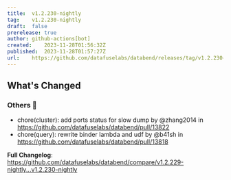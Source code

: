 ```yaml
---
title:	v1.2.230-nightly
tag:	v1.2.230-nightly
draft:	false
prerelease:	true
author:	github-actions[bot]
created:	2023-11-28T01:56:32Z
published:	2023-11-28T01:57:27Z
url:	https://github.com/datafuselabs/databend/releases/tag/v1.2.230-nightly
---
```

<!-- Release notes generated using configuration in .github/release.yml at main -->

## What's Changed
### Others 📒
* chore(cluster): add ports status for slow dump by @zhang2014 in https://github.com/datafuselabs/databend/pull/13822
* chore(query): rewrite binder lambda and udf by @b41sh in https://github.com/datafuselabs/databend/pull/13818


**Full Changelog**: https://github.com/datafuselabs/databend/compare/v1.2.229-nightly...v1.2.230-nightly
